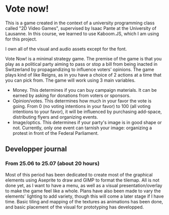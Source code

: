 # Vote now!
This is a game created in the context of a university programming class called "2D Video Games", supervised by Isaac Pante at the University of Lausanne. In this course, we learned to use Kaboom.JS, which I am using for this project.

I own all of the visual and audio assets except for the font.

Vote Now! is a minimal strategy game. The premise of the game is that you play as a political party aiming to pass or stop a bill from being inacted in Switzerland by propagandizing to influence voters' opinions. The game plays kind of like Reigns, as in you have a choice of 2 actions at a time that you can pick from. The game will work using 3 main variables.

* Money. This determines if you can buy campaign materials. It can be earned by asking for donations from voters or sponsors.
* Opinion/votes. This determines how much in your favor the vote is going. From 0 (no voting intentions in your favor) to 100 (all voting intentions to your favor), it will be influenced by purchasing add-space, distributing flyers and organizing events.
* Image/optics. This determines if your party's image is in good shape or not. Currently, only one event can tarnish your image: organizing a protest in front of the Federal Parliament.

## Developper journal
### From 25.06 to 25.07 (about 20 hours)
Most of this period has been dedicated to create most of the graphical elements using Aseprite to draw and GIMP to format the tilemap. All is not done yet, as I want to have a menu, as well as a visual presentation/overlay to make the game feel like a whole. Plans have also been made to vary the elements' lighting to add variety, though this will come a later stage if I have time. Basic tiling and mapping of the textures as animations has been done, and basic placement of the visual for prototyping has developped.
